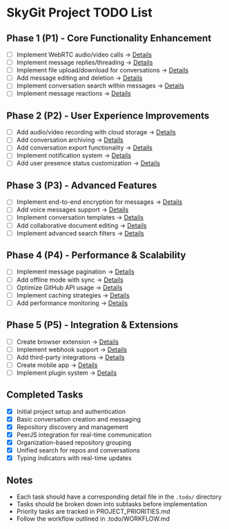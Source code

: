# SkyGit Project TODO List

## Phase 1 (P1) - Core Functionality Enhancement
- [ ] Implement WebRTC audio/video calls → [Details](.todo/P1-001-webrtc-calls.md)
- [ ] Implement message replies/threading → [Details](.todo/P1-002-message-replies.md)
- [ ] Implement file upload/download for conversations → [Details](.todo/P1-003-file-upload.md)
- [ ] Add message editing and deletion → [Details](.todo/P1-004-message-editing.md)
- [ ] Implement conversation search within messages → [Details](.todo/P1-005-message-search.md)
- [ ] Implement message reactions → [Details](.todo/P1-006-message-reactions.md)

## Phase 2 (P2) - User Experience Improvements
- [ ] Add audio/video recording with cloud storage → [Details](.todo/P2-001-media-recording.md)
- [ ] Add conversation archiving → [Details](.todo/P2-002-conversation-archive.md)
- [ ] Add conversation export functionality → [Details](.todo/P2-003-conversation-export.md)
- [ ] Implement notification system → [Details](.todo/P2-004-notifications.md)
- [ ] Add user presence status customization → [Details](.todo/P2-005-presence-status.md)

## Phase 3 (P3) - Advanced Features
- [ ] Implement end-to-end encryption for messages → [Details](.todo/P3-001-e2e-encryption.md)
- [ ] Add voice messages support → [Details](.todo/P3-002-voice-messages.md)
- [ ] Implement conversation templates → [Details](.todo/P3-003-conversation-templates.md)
- [ ] Add collaborative document editing → [Details](.todo/P3-004-collaborative-docs.md)
- [ ] Implement advanced search filters → [Details](.todo/P3-005-advanced-search.md)

## Phase 4 (P4) - Performance & Scalability
- [ ] Implement message pagination → [Details](.todo/P4-001-message-pagination.md)
- [ ] Add offline mode with sync → [Details](.todo/P4-002-offline-mode.md)
- [ ] Optimize GitHub API usage → [Details](.todo/P4-003-api-optimization.md)
- [ ] Implement caching strategies → [Details](.todo/P4-004-caching.md)
- [ ] Add performance monitoring → [Details](.todo/P4-005-performance-monitoring.md)

## Phase 5 (P5) - Integration & Extensions
- [ ] Create browser extension → [Details](.todo/P5-001-browser-extension.md)
- [ ] Implement webhook support → [Details](.todo/P5-002-webhooks.md)
- [ ] Add third-party integrations → [Details](.todo/P5-003-integrations.md)
- [ ] Create mobile app → [Details](.todo/P5-004-mobile-app.md)
- [ ] Implement plugin system → [Details](.todo/P5-005-plugin-system.md)

## Completed Tasks
- [x] Initial project setup and authentication
- [x] Basic conversation creation and messaging
- [x] Repository discovery and management
- [x] PeerJS integration for real-time communication
- [x] Organization-based repository grouping
- [x] Unified search for repos and conversations
- [x] Typing indicators with real-time updates

## Notes
- Each task should have a corresponding detail file in the `.todo/` directory
- Tasks should be broken down into subtasks before implementation
- Priority tasks are tracked in PROJECT_PRIORITIES.md
- Follow the workflow outlined in .todo/WORKFLOW.md